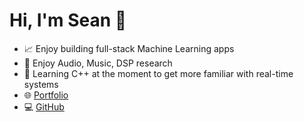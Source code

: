 # Hi, I'm Sean 👋

- 📈 Enjoy building full-stack Machine Learning apps
- 🎹 Enjoy Audio, Music, DSP research
- 💼 Learning C++ at the moment to get more familiar with real-time systems
- 🌐 [Portfolio](https://smullins.herokuapp.com/)
- 💻 [GitHub](https://github.com/smullins998)

